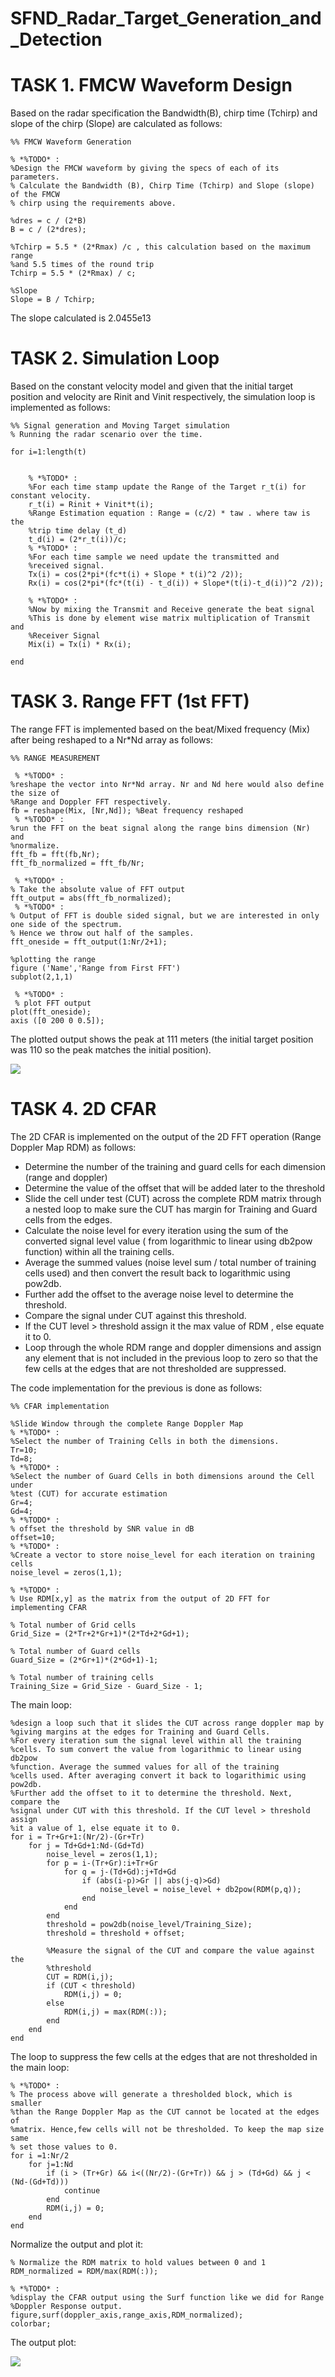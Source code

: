 # SFND_Radar_Target_Generation_and_Detection


# TASK 1. FMCW Waveform Design

Based on the radar specification the Bandwidth(B), chirp time (Tchirp) and slope of the chirp (Slope) are calculated as follows:


```
%% FMCW Waveform Generation

% *%TODO* :
%Design the FMCW waveform by giving the specs of each of its parameters.
% Calculate the Bandwidth (B), Chirp Time (Tchirp) and Slope (slope) of the FMCW
% chirp using the requirements above.

%dres = c / (2*B)
B = c / (2*dres);

%Tchirp = 5.5 * (2*Rmax) /c , this calculation based on the maximum range
%and 5.5 times of the round trip
Tchirp = 5.5 * (2*Rmax) / c;

%Slope
Slope = B / Tchirp;
```


The slope calculated is 2.0455e13


# TASK 2. Simulation Loop

Based on the constant velocity model and given that the initial target position and velocity are Rinit and Vinit respectively, the simulation loop is implemented as follows:


```
%% Signal generation and Moving Target simulation
% Running the radar scenario over the time. 

for i=1:length(t)         
    
    
    % *%TODO* :
    %For each time stamp update the Range of the Target r_t(i) for constant velocity.
    r_t(i) = Rinit + Vinit*t(i);
    %Range Estimation equation : Range = (c/2) * taw . where taw is the
    %trip time delay (t_d)
    t_d(i) = (2*r_t(i))/c; 
    % *%TODO* :
    %For each time sample we need update the transmitted and
    %received signal. 
    Tx(i) = cos(2*pi*(fc*t(i) + Slope * t(i)^2 /2));
    Rx(i) = cos(2*pi*(fc*(t(i) - t_d(i)) + Slope*(t(i)-t_d(i))^2 /2));
    
    % *%TODO* :
    %Now by mixing the Transmit and Receive generate the beat signal
    %This is done by element wise matrix multiplication of Transmit and
    %Receiver Signal
    Mix(i) = Tx(i) * Rx(i);
    
end
```



# TASK 3. Range FFT (1st FFT)

The range FFT is implemented based on the beat/Mixed frequency (Mix) after being reshaped to a Nr*Nd array as follows:


```
%% RANGE MEASUREMENT

 % *%TODO* :
%reshape the vector into Nr*Nd array. Nr and Nd here would also define the size of
%Range and Doppler FFT respectively.
fb = reshape(Mix, [Nr,Nd]); %Beat frequency reshaped
 % *%TODO* :
%run the FFT on the beat signal along the range bins dimension (Nr) and
%normalize.
fft_fb = fft(fb,Nr);
fft_fb_normalized = fft_fb/Nr;

 % *%TODO* :
% Take the absolute value of FFT output
fft_output = abs(fft_fb_normalized);
 % *%TODO* :
% Output of FFT is double sided signal, but we are interested in only one side of the spectrum.
% Hence we throw out half of the samples.
fft_oneside = fft_output(1:Nr/2+1);

%plotting the range
figure ('Name','Range from First FFT')
subplot(2,1,1)

 % *%TODO* :
 % plot FFT output 
plot(fft_oneside);
axis ([0 200 0 0.5]);
```


The plotted output shows the peak at 111 meters (the initial target position was 110 so the peak matches the initial position).

<img src="images/matlab_1_image.PNG" />


# TASK 4. 2D CFAR

The 2D CFAR is implemented on the output of the 2D FFT operation (Range Doppler Map RDM) as follows:



*   Determine the number of the training and guard cells for each dimension (range and doppler)
*   Determine the value of the offset that will be added later to the threshold
*   Slide the cell under test (CUT) across the complete RDM matrix through a nested loop to make sure the CUT has margin for Training and Guard cells from the edges.
*   Calculate the noise level for every iteration using the sum of the converted signal level value ( from logarithmic to linear using db2pow function) within all the training cells. 
*   Average the summed values (noise level sum / total number of training cells used) and then convert the result back to logarithmic using pow2db.
*   Further add the offset to the average noise level to determine the threshold.
*   Compare the signal under CUT against this threshold.
*   If the CUT level > threshold assign it the max value of RDM , else equate it to 0.
*   Loop through the whole RDM range and doppler dimensions and assign any element that is not included in the previous loop to zero so that the few cells at the edges that are not thresholded are suppressed.

The code implementation for the previous is done as follows:


```
%% CFAR implementation

%Slide Window through the complete Range Doppler Map
% *%TODO* :
%Select the number of Training Cells in both the dimensions.
Tr=10;
Td=8;
% *%TODO* :
%Select the number of Guard Cells in both dimensions around the Cell under 
%test (CUT) for accurate estimation
Gr=4;
Gd=4;
% *%TODO* :
% offset the threshold by SNR value in dB
offset=10;
% *%TODO* :
%Create a vector to store noise_level for each iteration on training cells
noise_level = zeros(1,1);

% *%TODO* :
% Use RDM[x,y] as the matrix from the output of 2D FFT for implementing CFAR

% Total number of Grid cells
Grid_Size = (2*Tr+2*Gr+1)*(2*Td+2*Gd+1);

% Total number of Guard cells
Guard_Size = (2*Gr+1)*(2*Gd+1)-1;

% Total number of training cells 
Training_Size = Grid_Size - Guard_Size - 1;
```


The main loop:


```
%design a loop such that it slides the CUT across range doppler map by
%giving margins at the edges for Training and Guard Cells.
%For every iteration sum the signal level within all the training
%cells. To sum convert the value from logarithmic to linear using db2pow
%function. Average the summed values for all of the training
%cells used. After averaging convert it back to logarithimic using pow2db.
%Further add the offset to it to determine the threshold. Next, compare the
%signal under CUT with this threshold. If the CUT level > threshold assign
%it a value of 1, else equate it to 0.
for i = Tr+Gr+1:(Nr/2)-(Gr+Tr)
    for j = Td+Gd+1:Nd-(Gd+Td)
        noise_level = zeros(1,1);
        for p = i-(Tr+Gr):i+Tr+Gr
            for q = j-(Td+Gd):j+Td+Gd
                if (abs(i-p)>Gr || abs(j-q)>Gd)
                    noise_level = noise_level + db2pow(RDM(p,q));
                end
            end
        end
        threshold = pow2db(noise_level/Training_Size);
        threshold = threshold + offset;
        
        %Measure the signal of the CUT and compare the value against the
        %threshold
        CUT = RDM(i,j);
        if (CUT < threshold)
            RDM(i,j) = 0;
        else
            RDM(i,j) = max(RDM(:));
        end
    end
end
```


The loop to suppress the few cells at the edges that are not thresholded in the main loop:


```
% *%TODO* :
% The process above will generate a thresholded block, which is smaller 
%than the Range Doppler Map as the CUT cannot be located at the edges of
%matrix. Hence,few cells will not be thresholded. To keep the map size same
% set those values to 0. 
for i =1:Nr/2
    for j=1:Nd
        if (i > (Tr+Gr) && i<((Nr/2)-(Gr+Tr)) && j > (Td+Gd) && j < (Nd-(Gd+Td)))
            continue
        end
        RDM(i,j) = 0;
    end
end
```


Normalize the output and plot it:


```
% Normalize the RDM matrix to hold values between 0 and 1
RDM_normalized = RDM/max(RDM(:));
 
% *%TODO* :
%display the CFAR output using the Surf function like we did for Range
%Doppler Response output.
figure,surf(doppler_axis,range_axis,RDM_normalized);
colorbar;
```


The output plot:

<img src="images/matlab_2_image.PNG" />

